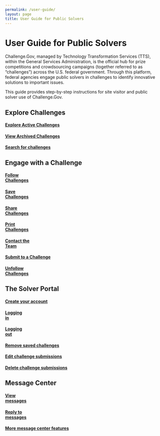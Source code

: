 ```yaml
---
permalink: /user-guide/
layout: page
title: User Guide for Public Solvers
---
```


<style>
  h4 {
  text-decoration: none !important
  {
  </style>
<h1 class="text-center mb-6 font-weight-bold">User Guide for Public Solvers</h1>
<div class="row">
  <div>
    <p>Challenge.Gov, managed by Technology Transformation Services (TTS), within the General Services Administration, is the official hub for prize competitions and crowdsourcing campaigns (together referred to as “challenges”) across the U.S. federal government. Through this platform, federal agencies engage public solvers in challenges to identify innovative solutions to important issues.</p>
    <p>This guide provides step-by-step instructions for site visitor and public solver use of Challenge.Gov. </p>
  </div>
</div>
<h2>Explore Challenges</h2>
<div class="row">
  <div class="col-sm-3">
    <div class="card">
       <div class="card-body text-center"> <a href="{{ site.baseurl }}/user-guide/explore-active-challenges/"><i class="fas fa-trophy" style="font-size: 2em; padding-bottom: 20px;" title="Exploring active challenges"></i>
        <h4 class="card-title text-center user-guide-title">Explore Active Challenges</h4></a>
      </div>
    </div>
  </div>
  <div class="col-sm-3">
      <div class="card">
        <div class="card-body text-center"> <a href="{{ site.baseurl }}/user-guide/view-archived-challenges/"><i class="fas fa-folder" style="font-size: 2em; padding-bottom: 20px;" title="Exploring active challenges"></i>
          <h4 class="card-title text-center">View Archived Challenges</h4>
          </a>
      </div>
    </div>
  </div>
  <div class="col-sm-3">
    <div class="card">
        <div class="card-body text-center"> <a href="{{ site.baseurl }}/user-guide/search-for-challenges/"><i class="fas fa-search" style="font-size: 2em; padding-bottom: 20px;" title="Exploring active challenges"></i>
          <h4 class="card-title text-center">Search for challenges</h4>
          </a>
      </div>
    </div>
  </div>
</div>
<h2>Engage with a Challenge</h2>
<div class="row">
  <div class="col-sm-3">
    <div class="card">
      <div class="card-body text-center"> <a href="{{ site.baseurl }}/user-guide/follow-challenges/"><i class="fas fa-eye" style="font-size: 2em; padding-bottom: 20px;" title="Follow challenges"></i>
        <h4 class="card-title text-center">Follow<br>Challenges</h4>
        </a> </div>
    </div>
  </div>
  <div class="col-sm-3">
    <div class="card">
        <div class="card-body text-center"> <a href="{{ site.baseurl }}/user-guide/save-challenges/"><i class="fas fa-save" style="font-size: 2em; padding-bottom: 20px;" title="Save challenges"></i>
          <h4 class="card-title text-center">Save<br>Challenges</h4>
          </a>
      </div>
    </div>
  </div>
  <div class="col-sm-3">
    <div class="card">
        <div class="card-body text-center"> <a href="{{ site.baseurl }}/user-guide/share-challenges/"><i class="fas fa-share" style="font-size: 2em; padding-bottom: 20px;" title="Share challenges"></i>
          <h4 class="card-title text-center">Share<br>Challenges</h4>
          </a>
    </div>
  </div>
</div>
    <div class="col-sm-3">
    <div class="card">
        <div class="card-body text-center"> <a href="{{ site.baseurl }}/user-guide/print-challenges/"><i class="fas fa-print" style="font-size: 2em; padding-bottom: 20px;" title="Print challenges"></i>
          <h4 class="card-title text-center">Print<br>Challenges</h4>
          </a>
      </div>
    </div>
  </div>
  </div>
  <div class="row">
  <div class="col-sm-3">
    <div class="card">
      <div class="card-body text-center"> <a href="{{ site.baseurl }}/user-guide/contact-challenge-management/"><i class="fas fa-envelope" style="font-size: 2em; padding-bottom: 20px;" title="Contact the Team"></i>
        <h4 class="card-title text-center">Contact the<br>Team</h4>
        </a> </div>
    </div>
  </div>
  <div class="col-sm-3">
    <div class="card">
        <div class="card-body text-center"> <a href="{{ site.baseurl }}/user-guide/submit-to-a-challenge/"><i class="fas fa-keyboard" style="font-size: 2em; padding-bottom: 20px;" title="Submit to a challenge"></i>
          <h4 class="card-title text-center">Submit to a Challenge</h4>
          </a>
      </div>
    </div>
  </div>
  <div class="col-sm-3">
    <div class="card">
        <div class="card-body text-center"> <a href="{{ site.baseurl }}/user-guide/unfollow-challenges/"><i class="fas fa-eye-slash" style="font-size: 2em; padding-bottom: 20px;" title="Unfollow challenges"></i>
          <h4 class="card-title text-center">Unfollow<br>Challenges</h4>
          </a>
    </div>
  </div>
</div>
  </div>
  <h2>The Solver Portal</h2>
<div class="row">
  <div class="col-sm-3">
    <div class="card">
      <div class="card-body text-center"> <a href="{{ site.baseurl }}/user-guide/create-your-account/"><i class="fas fa-user" style="font-size: 2em; padding-bottom: 20px;" title="Create your account"></i>
        <h4 class="card-title text-center">Create your account</h4>
        </a> </div>
    </div>
  </div>
  <div class="col-sm-3">
    <div class="card">
        <div class="card-body text-center"> <a href="{{ site.baseurl }}/user-guide/log-into-solver-portal/"><i class="fas fa-lock-open" style="font-size: 2em; padding-bottom: 20px;" title="Logging in"></i>
          <h4 class="card-title text-center">Logging<br>in</h4>
          </a>
      </div>
    </div>
  </div>
  <div class="col-sm-3">
    <div class="card">
        <div class="card-body text-center"> <a href="{{ site.baseurl }}/user-guide/log-out-of-solver-portal/"><i class="fas fa-lock" style="font-size: 2em; padding-bottom: 20px;" title="Logging out"></i>
          <h4 class="card-title text-center">Logging<br>out</h4>
          </a>
    </div>
  </div>
</div>
    <div class="col-sm-3">
    <div class="card">
        <div class="card-body text-center"> <a href="{{ site.baseurl }}/user-guide/remove-saved-challenges/"><i class="fas fa-eraser" style="font-size: 2em; padding-bottom: 20px;" title="Remove saved challenges"></i>
          <h4 class="card-title text-center">Remove saved challenges</h4>
          </a>
      </div>
    </div>
  </div>
  </div>
  <div class="row">
  <div class="col-sm-3">
    <div class="card">
      <div class="card-body text-center"> <a href="{{ site.baseurl }}/user-guide/edit-challenge-submissions/"><i class="fas fa-edit" style="font-size: 2em; padding-bottom: 20px;" title="Edit challenge submissions"></i>
        <h4 class="card-title text-center">Edit challenge submissions</h4>
        </a> </div>
    </div>
  </div>
  <div class="col-sm-3">
    <div class="card">
        <div class="card-body text-center"> <a href="{{ site.baseurl }}/user-guide/delete-challenge-submissions/"><i class="fas fa-trash" style="font-size: 2em; padding-bottom: 20px;" title="Delete challenge submissions"></i>
          <h4 class="card-title text-center">Delete challenge submissions</h4>
          </a>
      </div>
    </div>
  </div>
  </div>

<h2>Message Center</h2>
<div class="row">
  <div class="col-sm-3">
    <div class="card">
      <div class="card-body text-center"> <a href="{{ site.baseurl }}/user-guide/view-messages/"><i class="fas fa-inbox" style="font-size: 2em; padding-bottom: 20px;" title="View messages"></i>
        <h4 class="card-title text-center">View<br>messages</h4>
        </a> </div>
    </div>
  </div>
         <div class="col-sm-3">
    <div class="card">
      <div class="card-body text-center"> <a href="{{ site.baseurl }}/user-guide/reply-to-messages/"><i class="fas fa-comments" style="font-size: 2em; padding-bottom: 20px;" title="Reply to messages"></i>
        <h4 class="card-title text-center">Reply to<br>messages</h4>
        </a> </div>
    </div>
  </div>
  <div class="col-sm-3">
      <div class="card">
        <div class="card-body text-center"> <a href="{{ site.baseurl }}/user-guide/message-center-features/"><i class="far fa-comments" style="font-size: 2em; padding-bottom: 20px;" title="More message center features"></i>
          <h4 class="card-title text-center">More message center features</h4>
          </a>
      </div>
    </div>
  </div>
